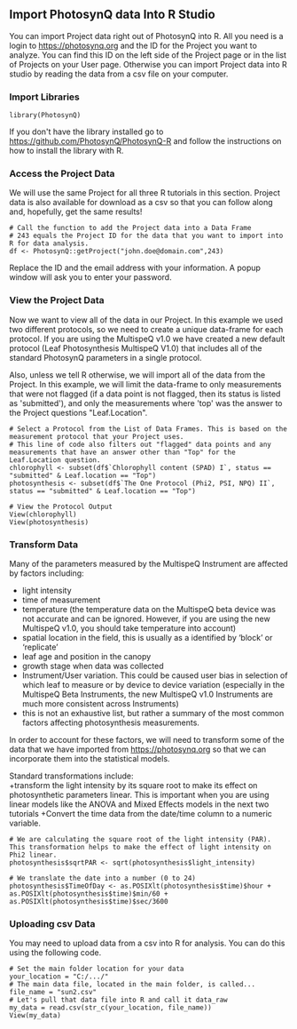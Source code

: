 Import PhotosynQ data Into R Studio
---

You can import Project data right out of PhotosynQ into R. All you need is a login to <https://photosynq.org> and the ID for the Project you want to analyze. You can find this ID on the left side of the Project page or in the list of Projects on your User page. Otherwise you can import Project data into R studio by reading the data from a csv file on your computer.

### Import Libraries

```{r}
library(PhotosynQ)
```

If you don't have the library installed go to <https://github.com/PhotosynQ/PhotosynQ-R> and follow the instructions on how to install the library with R.

### Access the Project Data

We will use the same Project for all three R tutorials in this section. Project data is also available for download as a csv so that you can follow along and, hopefully, get the same results!

```{r}
# Call the function to add the Project data into a Data Frame
# 243 equals the Project ID for the data that you want to import into R for data analysis.
df <- PhotosynQ::getProject("john.doe@domain.com",243)

```

Replace the ID and the email address with your information. A popup window will ask you to enter your password.

### View the Project Data

Now we want to view all of the data in our Project. In this example we used two different protocols, so we need to create a unique data-frame for each protocol. If you are using the MultispeQ v1.0 we have created a new default protocol (Leaf Photosynthesis MultispeQ V1.0) that includes all of the standard PhotosynQ parameters in a single protocol.

Also, unless we tell R otherwise, we will import all of the data from the Project. In this example, we will limit the data-frame to only measurements that were not flagged (if a data point is not flagged, then its status is listed as 'submitted'), and only the measurements where 'top' was the answer to the Project questions "Leaf.Location".

```{r}
# Select a Protocol from the List of Data Frames. This is based on the measurement protocol that your Project uses. 
# This line of code also filters out "flagged" data points and any measurements that have an answer other than "Top" for the Leaf.Location question.
chlorophyll <- subset(df$`Chlorophyll content (SPAD) I`, status == "submitted" & Leaf.location == "Top")
photosynthesis <- subset(df$`The One Protocol (Phi2, PSI, NPQ) II`, status == "submitted" & Leaf.location == "Top")

# View the Protocol Output
View(chlorophyll)
View(photosynthesis)
```

### Transform Data

Many of the parameters measured by the MultispeQ Instrument are affected by factors including:

+ light intensity
+ time of measurement
+ temperature (the temperature data on the MultispeQ beta device was not accurate and can be ignored. However, if you are using the new MultispeQ v1.0, you should take temperature into account)
+ spatial location in the field, this is usually as a identified by ‘block’ or ‘replicate’
+ leaf age and position in the canopy
+ growth stage when data was collected
+ Instrument/User variation. This could be caused user bias in selection of which leaf to measure or by device to device variation (especially in the MultispeQ Beta Instruments, the new MultispeQ v1.0 Instruments are much more consistent across Instruments)
+ this is not an exhaustive list, but rather a summary of the most common factors affecting photosynthesis measurements.

In order to account for these factors, we will need to transform some of the data that we have imported from <https://photosynq.org> so that we can incorporate them into the statistical models.

Standard transformations include:  
+transform the light intensity by its square root to make its effect on photosynthetic parameters linear. This is important when you are using linear models like the ANOVA and Mixed Effects models in the next two tutorials
+Convert the time data from the date/time column to a numeric variable. 

```{r}
# We are calculating the square root of the light intensity (PAR). This transformation helps to make the effect of light intensity on Phi2 linear.
photosynthesis$sqrtPAR <- sqrt(photosynthesis$light_intensity)

# We translate the date into a number (0 to 24)
photosynthesis$TimeOfDay <- as.POSIXlt(photosynthesis$time)$hour + as.POSIXlt(photosynthesis$time)$min/60 + as.POSIXlt(photosynthesis$time)$sec/3600
```

### Uploading csv Data

You may need to upload data from a csv into R for analysis. You can do this using the following code.

```{r}
# Set the main folder location for your data
your_location = "C:/.../"
# The main data file, located in the main folder, is called... 
file_name = "sun2.csv"
# Let's pull that data file into R and call it data_raw
my_data = read.csv(str_c(your_location, file_name))
View(my_data)
```
